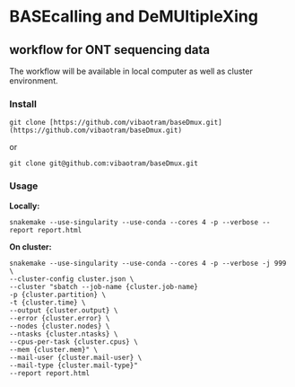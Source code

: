 # BASEcalling and DeMUltipleXing
## workflow for ONT sequencing data

The workflow will be available in local computer as well as cluster environment.


### Install

```
git clone [https://github.com/vibaotram/baseDmux.git](https://github.com/vibaotram/baseDmux.git)
```
or
```
git clone git@github.com:vibaotram/baseDmux.git
``` 


### Usage

**Locally:**

```
snakemake --use-singularity --use-conda --cores 4 -p --verbose --report report.html
```

**On cluster:**

```
snakemake --use-singularity --use-conda --cores 4 -p --verbose -j 999 \
--cluster-config cluster.json \
--cluster "sbatch --job-name {cluster.job-name}
-p {cluster.partition} \
-t {cluster.time} \
--output {cluster.output} \
--error {cluster.error} \
--nodes {cluster.nodes} \
--ntasks {cluster.ntasks} \
--cpus-per-task {cluster.cpus} \
--mem {cluster.mem}" \
--mail-user {cluster.mail-user} \
--mail-type {cluster.mail-type}"
--report report.html
```
